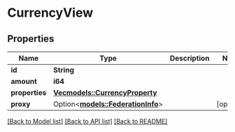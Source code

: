 # CurrencyView

## Properties

Name | Type | Description | Notes
------------ | ------------- | ------------- | -------------
**id** | **String** |  | 
**amount** | **i64** |  | 
**properties** | [**Vec<models::CurrencyProperty>**](CurrencyProperty.md) |  | 
**proxy** | Option<[**models::FederationInfo**](FederationInfo.md)> |  | [optional]

[[Back to Model list]](../README.md#documentation-for-models) [[Back to API list]](../README.md#documentation-for-api-endpoints) [[Back to README]](../README.md)



